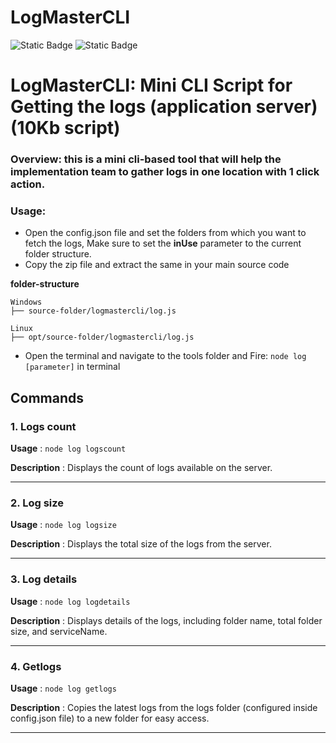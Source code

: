 # LogMasterCLI


![Static Badge](https://img.shields.io/badge/version-v1-grey)
![Static Badge](https://img.shields.io/badge/javascript-%234298B8)


# LogMasterCLI: Mini CLI Script for Getting the logs (application server) (10Kb script)

### Overview: this is a mini cli-based tool that will help the implementation team to gather logs in one location with 1 click action.

### Usage:

* Open the config.json file and set the folders from which you want to fetch the logs, Make sure to set the **inUse** parameter to the current folder structure.
* Copy the zip file and extract the same in your main source code 


**folder-structure**

```
Windows
├── source-folder/logmastercli/log.js

Linux
├── opt/source-folder/logmastercli/log.js
```

* Open the terminal and navigate to the tools folder and Fire: `node log [parameter]` in terminal




## Commands

### 1. Logs count

**Usage** : `node log logscount`

**Description** : Displays the count of logs available on the server.


---

### 2. Log size

**Usage** : `node log logsize`

**Description** : Displays the total size of the logs from the server.


---

### 3. Log details

**Usage** : `node log logdetails`

**Description** : Displays details of the logs, including folder name, total folder size, and serviceName.


---

### 4. Getlogs

**Usage** : `node log getlogs`

**Description** : Copies the latest logs from the logs folder (configured inside config.json file) to a new folder for easy access.




---




